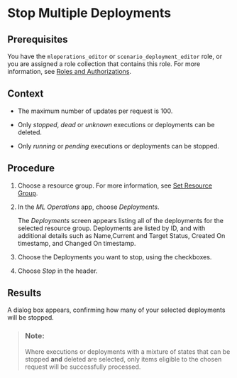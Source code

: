 <!-- loiod25b6b4e96fd4d39a71037ff1fa1852f -->

# Stop Multiple Deployments



<a name="loiod25b6b4e96fd4d39a71037ff1fa1852f__prereq_u4j_sld_nwb"/>

## Prerequisites

You have the `mloperations_editor` or `scenario_deployment_editor` role, or you are assigned a role collection that contains this role. For more information, see [Roles and Authorizations](roles-and-authorizations-4ef8499.md).



## Context

-   The maximum number of updates per request is 100.

-   Only *stopped*, *dead* or *unknown* executions or deployments can be deleted.

-   Only *running* or *pending* executions or deployments can be stopped.




<a name="loiod25b6b4e96fd4d39a71037ff1fa1852f__steps_wpw_xrb_wxb"/>

## Procedure

1.  Choose a resource group. For more information, see [Set Resource Group](set-resource-group-0c07728.md#loio0c077289f29d4147921fb07ab0f68b7f).

2.  In the *ML Operations* app, choose *Deployments*.

    The *Deployments* screen appears listing all of the deployments for the selected resource group. Deployments are listed by ID, and with additional details such as Name,Current and Target Status, Created On timestamp, and Changed On timestamp.

3.  Choose the Deployments you want to stop, using the checkboxes.

4.  Choose *Stop* in the header.




<a name="loiod25b6b4e96fd4d39a71037ff1fa1852f__result_q2j_yrb_wxb"/>

## Results

A dialog box appears, confirming how many of your selected deployments will be stopped.

> ### Note:  
> Where executions or deployments with a mixture of states that can be stopped **and** deleted are selected, only items eligible to the chosen request will be successfully processed.

